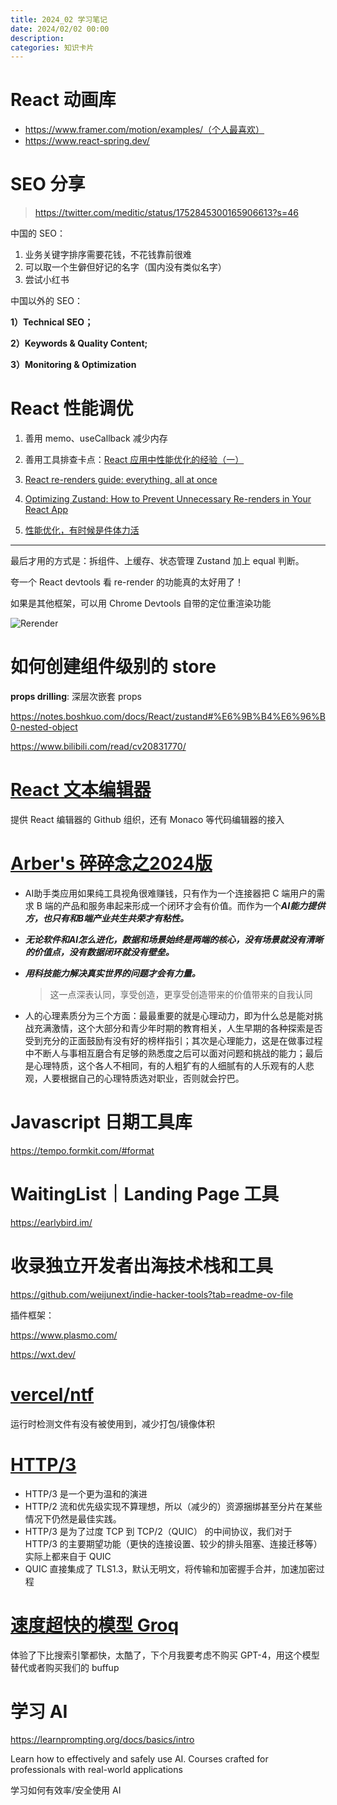 ```yaml
---
title: 2024_02 学习笔记
date: 2024/02/02 00:00
description:
categories: 知识卡片
---
```


# React 动画库

- https://www.framer.com/motion/examples/（个人最喜欢）
- https://www.react-spring.dev/

# SEO 分享

> https://twitter.com/meditic/status/1752845300165906613?s=46

中国的 SEO：

1. 业务关键字排序需要花钱，不花钱靠前很难
2. 可以取一个生僻但好记的名字（国内没有类似名字）
3. 尝试小红书

中国以外的 SEO：

**1）Technical SEO；** 

**2）Keywords & Quality Content;**

**3）Monitoring & Optimization**



# React 性能调优

1. 善用 memo、useCallback 减少内存
2. 善用工具排查卡点：[React 应用中性能优化的经验（一）](https://innei.in/posts/programming/experience-in-performance-optimization-in-react-applications-1)

3. [React re-renders guide: everything, all at once](https://www.developerway.com/posts/react-re-renders-guide)

4. [Optimizing Zustand: How to Prevent Unnecessary Re-renders in Your React App](https://dev.to/eraywebdev/optimizing-zustand-how-to-prevent-unnecessary-re-renders-in-your-react-app-59do)
5. [性能优化，有时候是件体力活](https://zhuanlan.zhihu.com/p/521900991)

----

最后才用的方式是：拆组件、上缓存、状态管理 Zustand 加上 equal 判断。

夸一个 React devtools 看 re-render 的功能真的太好用了！



如果是其他框架，可以用 Chrome Devtools 自带的定位重渲染功能

![Rerender](https://images.scar.site/img_v3_027o_9dc45447-fca6-434d-95c8-175adc78702g.png)

# 如何创建组件级别的 store

**props drilling**: 深层次嵌套 props

https://notes.boshkuo.com/docs/React/zustand#%E6%9B%B4%E6%96%B0-nested-object

https://www.bilibili.com/read/cv20831770/

# [React 文本编辑器](https://uiwjs.github.io/react-textarea-code-editor/)

提供 React 编辑器的 Github 组织，还有 Monaco 等代码编辑器的接入

# [Arber's 碎碎念之2024版](https://mp.weixin.qq.com/s/toe0Kj3y89hvXlR9UjQErw)

* AI助手类应用如果纯工具视角很难赚钱，只有作为一个连接器把 C 端用户的需求 B 端的产品和服务串起来形成一个闭环才会有价值。而作为一个***AI能力提供方，也只有和B端产业共生共荣才有粘性。***
* ***无论软件和AI怎么进化，数据和场景始终是两端的核心，没有场景就没有清晰的价值点，没有数据闭环就没有壁垒。***

* ***用科技能力解决真实世界的问题才会有力量。***

  > 这一点深表认同，享受创造，更享受创造带来的价值带来的自我认同

* 人的心理素质分为三个方面：最最重要的就是心理动力，即为什么总是能对挑战充满激情，这个大部分和青少年时期的教育相关，人生早期的各种探索是否受到充分的正面鼓励有没有好的榜样指引；其次是心理能力，这是在做事过程中不断人与事相互磨合有足够的熟悉度之后可以面对问题和挑战的能力；最后是心理特质，这个各人不相同，有的人粗犷有的人细腻有的人乐观有的人悲观，人要根据自己的心理特质选对职业，否则就会拧巴。

# Javascript 日期工具库

https://tempo.formkit.com/#format

# WaitingList｜Landing Page 工具

https://earlybird.im/

# 收录独立开发者出海技术栈和工具

https://github.com/weijunext/indie-hacker-tools?tab=readme-ov-file

插件框架：

https://www.plasmo.com/

https://wxt.dev/

# [vercel/ntf](https://www.npmjs.com/package/@vercel/nft)

运行时检测文件有没有被使用到，减少打包/镜像体积

# [HTTP/3](https://mp.weixin.qq.com/s/ShRY3EUIhHkWqKNGoNlflg)

* HTTP/3 是一个更为温和的演进
* HTTP/2 流和优先级实现不算理想，所以（减少的）资源捆绑甚至分片在某些情况下仍然是最佳实践。
* HTTP/3 是为了过度 TCP 到 TCP/2（QUIC） 的中间协议，我们对于 HTTP/3 的主要期望功能（更快的连接设置、较少的排头阻塞、连接迁移等）实际上都来自于 QUIC
* QUIC 直接集成了 TLS1.3，默认无明文，将传输和加密握手合并，加速加密过程

# [速度超快的模型 Groq](https://groq.com/)

体验了下比搜索引擎都快，太酷了，下个月我要考虑不购买 GPT-4，用这个模型替代或者购买我们的 buffup

# 学习 AI 

https://learnprompting.org/docs/basics/intro

Learn how to effectively and safely use AI. Courses crafted for professionals with real-world applications

学习如何有效率/安全使用 AI
